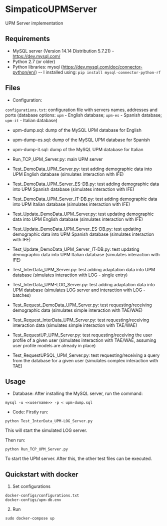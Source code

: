 # SimpaticoUPMServer
UPM Server implementation

## Requirements
- MySQL server (Version 14.14 Distribution 5.7.21) - https://dev.mysql.com/
- Python 2.7 (or older)
- Python libraries: mysql (https://dev.mysql.com/doc/connector-python/en/)
-- I installed using: `pip install mysql-connector-python-rf`

## Files
- Configuration:

`configurations.txt`: configuration file with servers names, addresses and ports (database options: `upm` - English database; `upm-es` - Spanish database; `upm-it` - Italian database)

- upm-dump.sql: dump of the MySQL UPM database for English
- upm-dump-es.sql: dump of the MySQL UPM database for Spanish
- upm-dump-it.sql: dump of the MySQL UPM database for Italian

- Run_TCP_UPM_Server.py: main UPM server

- Test_DemoData_UPM_Server.py: test adding demographic data into UPM English database (simulates interaction with IFE)
- Test_DemoData_UPM_Server_ES-DB.py: test adding demographic data into UPM Spanish database (simulates interaction with IFE)
- Test_DemoData_UPM_Server_IT-DB.py: test adding demographic data into UPM Italian database (simulates interaction with IFE)

- Test_Update_DemoData_UPM_Server.py: test updating demographic data into UPM English database (simulates interaction with IFE)
- Test_Update_DemoData_UPM_Server_ES-DB.py: test updating demographic data into UPM Spanish database (simulates interaction with IFE)
- Test_Update_DemoData_UPM_Server_IT-DB.py: test updating demographic data into UPM Italian database (simulates interaction with IFE)

- Test_InterData_UPM_Server.py: test adding adaptation data into UPM database (simulates interaction with LOG - single entry)
- Test_InterData_UPM-LOG_Server.py: test adding adaptation data into UPM database (simulates LOG server and interaction with LOG - batches)

- Test_Request_DemoData_UPM_Server.py: test requesting/receiving demographic data (simulates simple interaction with TAE/WAE)
- Test_Request_InterData_UPM_Server.py: test requesting/receiving interaction data (simulates simple interaction with TAE/WAE)
- Test_RequestUP_UPM_Server.py: test requesting/receiving the user profile of a given user (simulates interaction with TAE/WAE, assuming user profile models are already in place)
- Test_RequestUPSQL_UPM_Server.py: test requesting/receiving a query from the database for a given user (simulates complex interaction with TAE)

## Usage
- Database:
After installing the MySQL server, run the command:

`mysql -u <<username>> -p < upm-dump.sql`

- Code:
Firstly run: 

`python Test_InterData_UPM-LOG_Server.py`

This will start the simulated LOG server.

Then run:

`python Run_TCP_UPM_Server.py`

To start the UPM server. After this, the other test files can be executed.

## Quickstart with docker

1. Set configurations
```
docker-configs/configurations.txt
docker-configs/upm-db.env
```

2. Run

```
sudo docker-compose up
```
